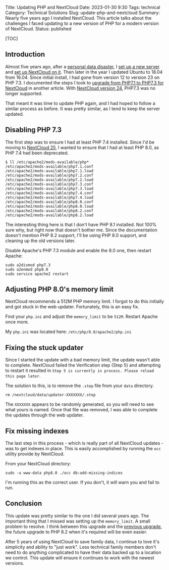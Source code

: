 Title: Updating PHP and NextCloud
Date: 2023-01-30 9:30
Tags: technical
Category: Technical Solutions
Slug: update-php-and-nextcloud
Summary: Nearly five years ago I installed NextCloud. This article talks about the challenges I faced updating to a new version of PHP for a modern version of NextCloud.
Status: published

[TOC]

## Introduction

Almost five years ago, after a [personal data disaster][1], I [set up a new server][2] and [set up NextCloud on it][3]. Then later in the year
I updated Ubuntu to 18.04 from 16.04. Since initial install, I had gone from version 12 to version 23 on PHP 7.3. I documented the steps I took 
to [upgrade from PHP7.1 to PHP7.3 for NextCloud][php] in another article. With [NextCloud version 24][4], PHP7.3 was no longer supported. 

That meant it was time to update PHP again, and I had hoped to follow a similar process as before. It was pretty similar, as I tend to keep the 
server updated.

## Disabling PHP 7.3

The first step was to ensure I had at least PHP 7.4 installed. Since I'd be moving to [NextCloud 25][5], I wanted to ensure that I had at least PHP 8.0,
as PHP 7.4 had been deprecated.

    $ ll /etc/apache2/mods-available/php*
    /etc/apache2/mods-available/php7.1.conf
    /etc/apache2/mods-available/php7.1.load
    /etc/apache2/mods-available/php7.2.conf
    /etc/apache2/mods-available/php7.2.load
    /etc/apache2/mods-available/php7.3.conf
    /etc/apache2/mods-available/php7.3.load
    /etc/apache2/mods-available/php7.4.conf
    /etc/apache2/mods-available/php7.4.load
    /etc/apache2/mods-available/php8.0.conf
    /etc/apache2/mods-available/php8.0.load
    /etc/apache2/mods-available/php8.2.conf
    /etc/apache2/mods-available/php8.2.load

The interesting thing here is that I don't have PHP 8.1 installed. Not 100% sure why, but right now that doesn't bother me. Since the documentation
doesn't mention PHP 8.2 support, I'll be using PHP 8.0 support, and cleaning up the old versions later.

Disable Apache's PHP 7.3 module and enable the 8.0 one, then restart Apache:

    sudo a2dismod php7.3
    sudo a2enmod php8.0
    sudo service apache2 restart

## Adjusting PHP 8.0's memory limit

NextCloud recommends a 512M PHP memory limit. I forgot to do this initially and got stuck in the web updater. Fortunately, this is an easy fix.

Find your `php.ini` and adjust the `memory_limit` to be `512M`. Restart Apache once more.

My `php.ini` was located here: `/etc/php/8.0/apache2/php.ini`

## Fixing the stuck updater

Since I started the update with a bad memory limit, the update wasn't able to complete. NextCloud failed the Verification step (Step 5) and 
attempting to restart it resulted in `Step 5 is currently in process. Please reload this page later`. 

The solution to this, is to remove the `.step` file from your `data` directory. 

    rm /nextcloud/data/updater-XXXXXXX/.step

The `XXXXXXX` appears to be randomly generated, so you will need to see what yours is named. Once that file was removed, I was able to complete
the updates through the web updater.

## Fix missing indexes

The last step in this process - which is really part of all NextCloud updates - was to get indexes in place. This is easily accomplished by running
the `occ` utility provide by NextCloud.

From your NextCloud directory:

    sudo -u www-data php8.0 ./occ db:add-missing-indices

I'm running this as the correct user. If you don't, it will warn you and fail to run.

## Conclusion

This update was pretty similar to the one I did several years ago. The important thing that I missed was setting up the `memory_limit`. A small 
problem to resolve. I think between this upgrade and the [previous upgrade][php], the future upgrade to PHP 8.2 when it's required will be even easier.

After 5 years of using NextCloud to save family data, I continue to love it's simplicity and ability to "just work". Less technical family members 
don't need to do anything complicated to have their data backed up to a location we control. This update will ensure it continues to work with the 
newest versions.







 [1]: {filename}2018_01_27_backup_your_data.md
 [2]: {filename}2018_02_12_a_new_server_for_the_house.md
 [3]: {filename}2018_03_27_installing_nextcloud.md
 [php]: {filename}2019_07_26_updating_php_ubuntu_1804.md
 [4]: https://docs.nextcloud.com/server/24/admin_manual/installation/system_requirements.html
 [5]: https://docs.nextcloud.com/server/25/admin_manual/installation/system_requirements.html